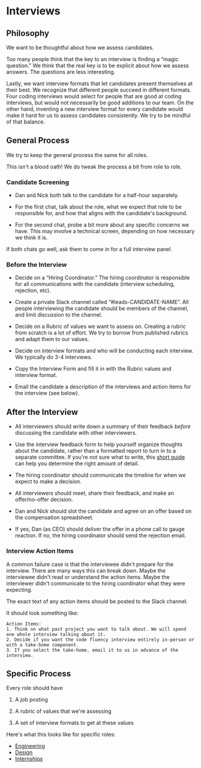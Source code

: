 # Interviews

## Philosophy

We want to be thoughtful about how we assess candidates. 

Too many people think that the key to an interview is finding a “magic
question.” We think that the real key is to be explicit about how we
assess answers. The questions are less interesting.

Lastly, we want interview formats that let candidates present themselves at
their best. We recognize that different people succeed in different
formats. Four coding interviews would select for people that are good at coding
interviews, but would not necessarily be good additions to our team. On the
other hand, inventing a new interview format for every candidate would make it
hard for us to assess candidates consistently. We try to be mindful of that
balance.

## General Process

We try to keep the general process the same for all roles.

This isn't a blood oath! We do tweak the process a bit from role to role.

### Candidate Screening

- Dan and Nick both talk to the candidate for a half-hour separately. 

- For the first chat, talk about the role, what we expect that role to
  be responsible for, and how that aligns with the candidate's background.
  
- For the second chat, probe a bit more about any specific concerns we
  have. This may involve a technical screen, depending on how necessary we think
  it is.
  
If both chats go well, ask them to come in for a full interview panel.

### Before the Interview

- Decide on a “Hiring Coordinator.” The hiring coordinator is responsible for all
  communications with the candidate (interview scheduling, rejection, etc).

- Create a private Slack channel called “#leads-CANDIDATE-NAME”. All people
  interviewing the candidate should be members of the channel, and limit
  discussion to the channel.
  
- Decide on a Rubric of values we want to assess on. Creating a rubric from
  scratch is a lot of effort. We try to borrow from published rubrics and adapt
  them to our values.

- Decide on interview formats and who will be conducting each interview. We
  typically do 3-4 interviews.
  
- Copy the Interview Form and fill it in with the Rubric values and interview format.

- Email the candidate a description of the interviews and action items for the interview (see below).

## After the Interview

- All interviewers should write down a summary of their feedback *before*
  discussing the candidate with other interviewers.
  
- Use the interview feedback form to help yourself organize thoughts about the
  candidate, rather than a formatted report to turn in to a separate committee.
  If you're not sure what to write, this [short guide](feedback.md) can help you
  determine the right amount of detail.
  
- The hiring coordinator should communicate the timeline for when we expect to make
  a decision.

- All interviewers should meet, share their feedback, and make an offer/no-offer
  decision.

- Dan and Nick should slot the candidate and agree on an offer based on the
  compensation spreadsheet.

- If yes, Dan (as CEO) should deliver the offer in a phone call to gauge
  reaction. If no, the hiring coordinator should send the rejection email.

### Interview Action Items

A common failure case is that the interviewee didn't prepare for the
interview. There are many ways this can break down. Maybe the interviewee didn't
read or understand the action items. Maybe the interviewer didn't communicate to
the hiring coordinator what they were expecting.

The exact text of any action items should be posted to the Slack channel.

It should look something like:

```
Action Items:
1. Think on what past project you want to talk about. We will spend one whole interview talking about it.
2. Decide if you want the code fluency interview entirely in-person or with a take-home component.
3. If you select the take-home, email it to us in advance of the interview.
```

## Specific Process

Every role should have

1. A job posting

2. A rubric of values that we're assessing

3. A set of interview formats to get at these values

Here's what this looks like for specific roles:

- [Engineering](engineering.md)
- [Design](design.md)
- [Internships](internships.md)
